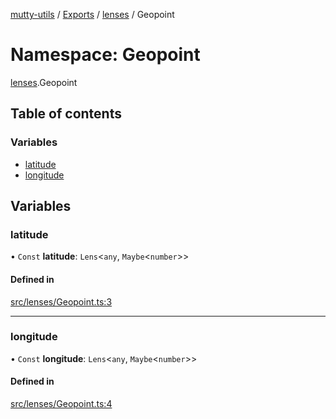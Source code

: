 [mutty-utils](../README.md) / [Exports](../modules.md) / [lenses](lenses.md) / Geopoint

# Namespace: Geopoint

[lenses](lenses.md).Geopoint

## Table of contents

### Variables

- [latitude](lenses.Geopoint.md#latitude)
- [longitude](lenses.Geopoint.md#longitude)

## Variables

### latitude

• `Const` **latitude**: `Lens`<`any`, `Maybe`<`number`\>\>

#### Defined in

[src/lenses/Geopoint.ts:3](https://github.com/jonlaing/mutty-utils/blob/3ab5f76/src/lenses/Geopoint.ts#L3)

___

### longitude

• `Const` **longitude**: `Lens`<`any`, `Maybe`<`number`\>\>

#### Defined in

[src/lenses/Geopoint.ts:4](https://github.com/jonlaing/mutty-utils/blob/3ab5f76/src/lenses/Geopoint.ts#L4)
